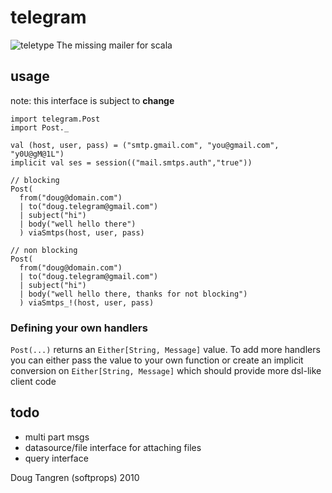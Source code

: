 # telegram

![teletype](http://upload.wikimedia.org/wikipedia/commons/8/89/WACsOperateTeletype.jpg)
The missing mailer for scala

## usage

note: this interface is subject to __change__

    import telegram.Post
    import Post._

    val (host, user, pass) = ("smtp.gmail.com", "you@gmail.com", "y0U@gM@1L")
    implicit val ses = session(("mail.smtps.auth","true"))

    // blocking
    Post(
      from("doug@domain.com")
      | to("doug.telegram@gmail.com")
      | subject("hi")
      | body("well hello there")
      ) viaSmtps(host, user, pass)

    // non blocking
    Post(
      from("doug@domain.com")
      | to("doug.telegram@gmail.com")
      | subject("hi")
      | body("well hello there, thanks for not blocking")
      ) viaSmtps_!(host, user, pass)

### Defining your own handlers

`Post(...)` returns an `Either[String, Message]` value. To add more handlers you can either pass the value to your own function
or create an implicit conversion on `Either[String, Message]` which should provide more dsl-like client code

## todo

* multi part msgs
* datasource/file interface for attaching files
* query interface

Doug Tangren (softprops) 2010
